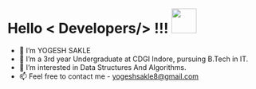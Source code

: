 # Hello < Developers/> !!! <img src = "https://raw.githubusercontent.com/MartinHeinz/MartinHeinz/master/wave.gif" width = 50px>

- 👋 I’m YOGESH SAKLE
- 🌱 I’m a 3rd year Undergraduate at CDGI Indore, pursuing B.Tech in IT.
- 👀 I’m interested in Data Structures And Algorithms.
- 📫 Feel free to contact me - yogeshsakle8@gmail.com



<!---
y0gesh02/y0gesh02 is a ✨ special ✨ repository because its `README.md` (this file) appears on your GitHub profile.
You can click the Preview link to take a look at your changes.
--->
